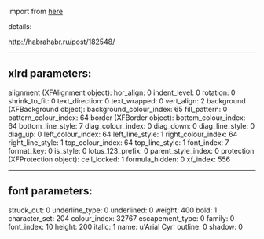 import from [here](http://www.gks.ru/wps/wcm/connect/rosstat_main/rosstat/ru/statistics/publications/catalog/afc8ea004d56a39ab251f2bafc3a6fce)

details:

http://habrahabr.ru/post/182548/


----
xlrd parameters:
----
alignment (XFAlignment object):
    hor_align: 0
    indent_level: 0
    rotation: 0
    shrink_to_fit: 0
    text_direction: 0
    text_wrapped: 0
    vert_align: 2
background (XFBackground object):
    background_colour_index: 65
    fill_pattern: 0
    pattern_colour_index: 64
border (XFBorder object):
    bottom_colour_index: 64
    bottom_line_style: 7
    diag_colour_index: 0
    diag_down: 0
    diag_line_style: 0
    diag_up: 0
    left_colour_index: 64
    left_line_style: 1
    right_colour_index: 64
    right_line_style: 1
    top_colour_index: 64
    top_line_style: 1
font_index: 7
format_key: 0
is_style: 0
lotus_123_prefix: 0
parent_style_index: 0
protection (XFProtection object):
    cell_locked: 1
    formula_hidden: 0
xf_index: 556



-----
font parameters:
-----
struck_out: 0
underline_type: 0
underlined: 0
weight: 400
bold: 1
character_set: 204
colour_index: 32767
escapement_type: 0
family: 0
font_index: 10
height: 200
italic: 1
name: u'Arial Cyr'
outline: 0
shadow: 0
